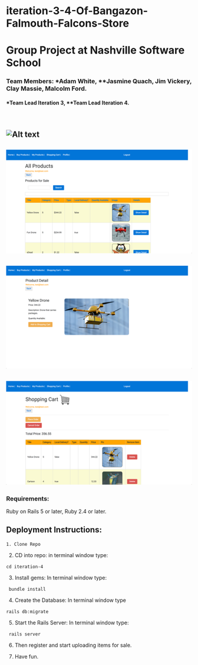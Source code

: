 # iteration-3-4-Of-Bangazon-Falmouth-Falcons-Store
# Group Project at Nashville Software School
### Team Members: *Adam White, **Jasmine Quach, Jim Vickery, Clay Massie, Malcolm Ford.
#### *Team Lead Iteration 3, **Team Lead Iteration 4.

<br>


![Alt text](bang1.png?raw=true "Title")
----------------------------------------
![Alt text](bang4.png?raw=true "Title")
----------------------------------------
![Alt text](bang2.png?raw=true "Title")
----------------------------------------
![Alt text](bang3.png?raw=true "Title")
----------------------------------------

### Requirements:
Ruby on Rails 5 or later, Ruby 2.4 or later.

## Deployment Instructions:

```
1. Clone Repo
```
2. CD into repo: in terminal window type:
```
cd iteration-4
```
3. Install gems: In terminal window type:
```
 bundle install
```
4. Create the Database: In terminal window type
```
rails db:migrate
 ```
5. Start the Rails Server: In terminal window type:
```
 rails server
 ```
6. Then register and start uploading items for sale.

7. Have fun.

